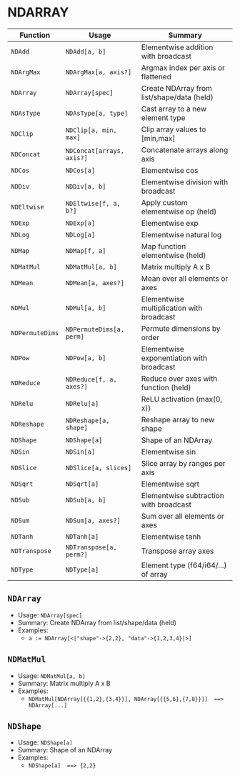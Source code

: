 # NDARRAY

| Function | Usage | Summary |
|---|---|---|
| `NDAdd` | `NDAdd[a, b]` | Elementwise addition with broadcast |
| `NDArgMax` | `NDArgMax[a, axis?]` | Argmax index per axis or flattened |
| `NDArray` | `NDArray[spec]` | Create NDArray from list/shape/data (held) |
| `NDAsType` | `NDAsType[a, type]` | Cast array to a new element type |
| `NDClip` | `NDClip[a, min, max]` | Clip array values to [min,max] |
| `NDConcat` | `NDConcat[arrays, axis?]` | Concatenate arrays along axis |
| `NDCos` | `NDCos[a]` | Elementwise cos |
| `NDDiv` | `NDDiv[a, b]` | Elementwise division with broadcast |
| `NDEltwise` | `NDEltwise[f, a, b?]` | Apply custom elementwise op (held) |
| `NDExp` | `NDExp[a]` | Elementwise exp |
| `NDLog` | `NDLog[a]` | Elementwise natural log |
| `NDMap` | `NDMap[f, a]` | Map function elementwise (held) |
| `NDMatMul` | `NDMatMul[a, b]` | Matrix multiply A x B |
| `NDMean` | `NDMean[a, axes?]` | Mean over all elements or axes |
| `NDMul` | `NDMul[a, b]` | Elementwise multiplication with broadcast |
| `NDPermuteDims` | `NDPermuteDims[a, perm]` | Permute dimensions by order |
| `NDPow` | `NDPow[a, b]` | Elementwise exponentiation with broadcast |
| `NDReduce` | `NDReduce[f, a, axes?]` | Reduce over axes with function (held) |
| `NDRelu` | `NDRelu[a]` | ReLU activation (max(0, x)) |
| `NDReshape` | `NDReshape[a, shape]` | Reshape array to new shape |
| `NDShape` | `NDShape[a]` | Shape of an NDArray |
| `NDSin` | `NDSin[a]` | Elementwise sin |
| `NDSlice` | `NDSlice[a, slices]` | Slice array by ranges per axis |
| `NDSqrt` | `NDSqrt[a]` | Elementwise sqrt |
| `NDSub` | `NDSub[a, b]` | Elementwise subtraction with broadcast |
| `NDSum` | `NDSum[a, axes?]` | Sum over all elements or axes |
| `NDTanh` | `NDTanh[a]` | Elementwise tanh |
| `NDTranspose` | `NDTranspose[a, perm?]` | Transpose array axes |
| `NDType` | `NDType[a]` | Element type (f64/i64/...) of array |

## `NDArray`

- Usage: `NDArray[spec]`
- Summary: Create NDArray from list/shape/data (held)
- Examples:
  - `a := NDArray[<|"shape"->{2,2}, "data"->{1,2,3,4}|>]`

## `NDMatMul`

- Usage: `NDMatMul[a, b]`
- Summary: Matrix multiply A x B
- Examples:
  - `NDMatMul[NDArray[{{1,2},{3,4}}], NDArray[{{5,6},{7,8}}]]  ==> NDArray[...] `

## `NDShape`

- Usage: `NDShape[a]`
- Summary: Shape of an NDArray
- Examples:
  - `NDShape[a]  ==> {2,2}`
